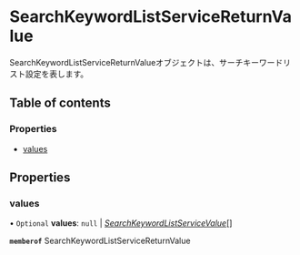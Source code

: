 # SearchKeywordListServiceReturnValue


<div lang=\"ja\">SearchKeywordListServiceReturnValueオブジェクトは、サーチキーワードリスト設定を表します。</div> 

## Table of contents

### Properties

- [values](searchkeywordlistservicereturnvalue.md#values)

## Properties

### values

• `Optional` **values**: ``null`` \| [*SearchKeywordListServiceValue*](searchkeywordlistservicevalue.md)[]

**`memberof`** SearchKeywordListServiceReturnValue
